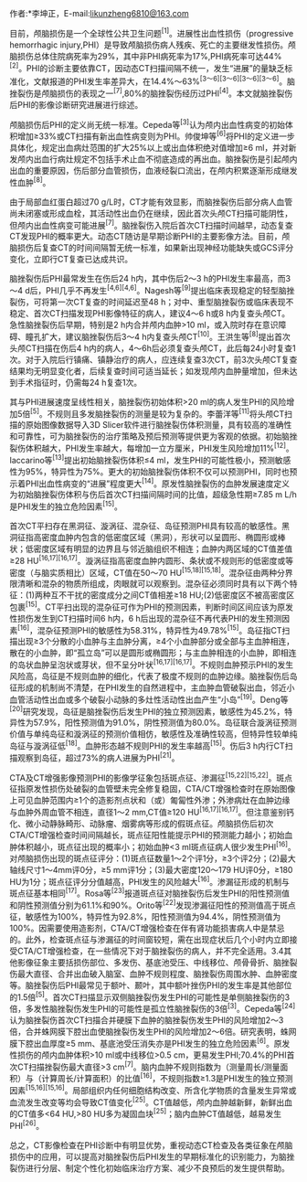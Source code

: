 作者:\*李坤正，E-mail:likunzheng6810@163.com

目前，颅脑损伤是一个全球性公共卫生问题<sup><a id="16" type="reference">[1]</a></sup>。进展性出血性损伤（progressive hemorrhagic injury,PHI）是导致颅脑损伤病人残疾、死亡的主要继发性损伤。颅脑损伤总体住院病死率为29%，其中非PHI病死率为17%,PHI病死率可达44%<sup><a id="18" type="reference">[2]</a></sup>。PHI的诊断主要依靠CT，因动态CT扫描间隔不统一，发生“进展”的量缺乏标准化，文献报道的PHI发生率差异大，在14.4%～63%<sup><a id="20" type="reference">[3～6]</a><a id="22" type="reference">[3～6]</a><a id="24" type="reference">[3～6]</a><a id="26" type="reference">[3～6]</a></sup>。脑挫裂伤是颅脑损伤的表现之一<sup><a id="28" type="reference">[7]</a></sup>,80%的脑挫裂伤经历过PHI<sup><a id="22" type="reference">[4]</a></sup>。本文就脑挫裂伤后PHI的影像诊断研究进展进行综述。

颅脑损伤后PHI的定义尚无统一标准。Cepeda等<sup><a id="20" type="reference">[3]</a></sup>认为颅内出血性病变的初始体积增加≥33%或CT扫描有新出血性病变则为PHI。帅俊坤等<sup><a id="26" type="reference">[6]</a></sup>将PHI的定义进一步具体化，规定出血病灶范围的扩大25%以上或出血体积绝对值增加≥6 ml，并对新发颅内出血行病灶规定不包括手术止血不彻底造成的再出血。脑挫裂伤是引起颅内出血的重要原因，伤后部分血管损伤，血液经裂口流出，在颅内积累逐渐形成继发性血肿<sup><a id="30" type="reference">[8]</a></sup>。

由于局部血红蛋白超过70 g/L时，CT才能有效显影，而脑挫裂伤后部分病人血管尚未闭塞或形成血栓，其活动性出血仍在继续，因此首次头颅CT扫描可能阴性，但颅内出血性病变可能进展<sup><a id="28" type="reference">[7]</a></sup>。脑挫裂伤入院后首次CT扫描时间越早，动态复查CT发现PHI的概率更大。动态CT随访是早期诊断PHI的主要影像方法。目前，颅脑损伤后复查CT的时间间隔暂无统一标准，如果新出现神经功能缺失或GCS评分变化，立即行CT复查已达成共识。

脑挫裂伤后PHI最常发生在伤后24 h内，其中伤后2～3 h的PHI发生率最高，而3～4 d后，PHI几乎不再发生<sup><a id="22" type="reference">[4,6]</a><a id="26" type="reference">[4,6]</a></sup>。Nagesh等<sup><a id="32" type="reference">[9]</a></sup>提出临床表现稳定的轻型脑挫裂伤，可将第一次CT复查的时间延迟至48 h；对中、重型脑挫裂伤或临床表现不稳定、首次CT扫描发现PHI影像特征的病人，建议4～6 h或8 h内复查头颅CT。急性脑挫裂伤后早期，特别是2 h内合并颅内血肿>10 ml，或入院时存在意识障碍、瞳孔扩大，建议脑挫裂伤后3～4 h内复查头颅CT<sup><a id="34" type="reference">[10]</a></sup>。王洪生等<sup><a id="30" type="reference">[8]</a></sup>提出首次头颅CT扫描在伤后4 h内的病人，4～6h后必须复查头颅CT，此后每24小时复查1次。对于入院后行镇痛、镇静治疗的病人，应连续复查3次CT，前3次头颅CT复查结果均无明显变化者，后续复查时间可适当延长；如发现颅内血肿量增加，但未达到手术指征时，仍需每24 h复查1次。

其与PHI进展速度呈线性相关，脑挫裂伤初始体积>20 ml的病人发生PHI的风险增加5倍<sup><a id="24" type="reference">[5]</a></sup>。不规则且多发脑挫裂伤的测量是较为复杂的。李蕾洋等<sup><a id="36" type="reference">[11]</a></sup>将头颅CT扫描的原始图像数据导入3D Slicer软件进行脑挫裂伤体积测量，具有较高的准确性和可靠性，可为脑挫裂伤的治疗策略及预后预测等提供更为客观的依据。初始脑挫裂伤体积越大，PHI发生率越大，每增加一立方厘米，PHI发生风险增加11%<sup><a id="38" type="reference">[12]</a></sup>。Iaccarino等<sup><a id="40" type="reference">[13]</a></sup>提出初始脑挫裂伤体积≤4 ml，发生PHI的可能性极小，预测敏感性为95%，特异性为75%。更大的初始脑挫裂伤体积不仅可以预测PHI，同时也预示着PHI出血性病变的“进展”程度更大<sup><a id="42" type="reference">[14]</a></sup>。原发性脑挫裂伤的血肿发展速度定义为初始脑挫裂伤体积与伤后首次CT扫描间隔时间的比值，超级急性期≥7.85 m L/h是PHI发生的独立危险因素<sup><a id="44" type="reference">[15]</a></sup>。

首次CT平扫存在黑洞征、漩涡征、混杂征、岛征预测PHI具有较高的敏感性。黑洞征指高密度血肿内包含的低密度区域（黑洞），形状可以呈圆形、椭圆形或棒状；低密度区域有明显的边界且与邻近脑组织不相连；血肿内两区域的CT值差值≥28 HU<sup><a id="46" type="reference">[16,17]</a><a id="48" type="reference">[16,17]</a></sup>。漩涡征指高密度血肿内圆形、条状或不规则形的低密度或等密度（与脑实质相比）区域，CT值在50～70 HU<sup><a id="44" type="reference">[15,18]</a><a id="50" type="reference">[15,18]</a></sup>。混杂征由两种分界限清晰和混杂的物质所组成，肉眼就可以观察到。混杂征必须同时具有以下两个特征：(1)两种互不干扰的密度成分之间CT值相差≥18 HU;(2)低密度区不被高密度区包裹<sup><a id="44" type="reference">[15]</a></sup>。CT平扫出现的混杂征可作为PHI的预测因素，判断时间区间应该为原发性损伤发生到CT扫描时间6 h内，6 h后出现的混杂征不再代表PHI的发生预测因素<sup><a id="46" type="reference">[16]</a></sup>，混杂征预测PHI的敏感性为58.31%，特异性为49.78%<sup><a id="44" type="reference">[15]</a></sup>。岛征指CT扫描出现≥3个分散的小血肿与主血肿分离，≥4个小血肿部分或全部与主血肿相连，散在的小血肿，即“孤立岛”可以是圆形或椭圆形；与主血肿相连的小血肿，即相连的岛状血肿呈泡状或芽状，但不呈分叶状<sup><a id="46" type="reference">[16,17]</a><a id="48" type="reference">[16,17]</a></sup>。不规则血肿预示PHI的发生风险高，岛征是不规则血肿的细化，代表了极度不规则的血肿边缘。脑挫裂伤后岛征形成的机制尚不清楚，在PHI发生的自然进程中，主血肿血管破裂出血，邻近小血管活动性出血或多个破裂小动脉的多灶性活动性出血产生“小岛”<sup><a id="52" type="reference">[19]</a></sup>。Deng等<sup><a id="54" type="reference">[20]</a></sup>研究发现，岛征是脑挫裂伤后发生PHI的独立预测因素，敏感性为45.2%，特异性为57.9%，阳性预测值为91.0%，阴性预测值为80.0%。岛征联合漩涡征预测价值与单纯岛征和漩涡征的预测价值相仿，敏感性及准确性较高，但特异性较单纯岛征与漩涡征低<sup><a id="50" type="reference">[18]</a></sup>。血肿形态越不规则PHI的发生率越高<sup><a id="44" type="reference">[15]</a></sup>。伤后3 h内行CT扫描观察到岛征，超过73%的病人进展为PHI<sup><a id="56" type="reference">[21]</a></sup>。

CTA及CT增强影像预测PHI的影像学征象包括斑点征、渗漏征<sup><a id="44" type="reference">[15,22]</a><a id="58" type="reference">[15,22]</a></sup>。斑点征指原发性损伤处破裂的血管壁未完全修复稳固，CTA/CT增强检查时在原始图像上可见血肿范围内≥1个的造影剂点状和（或）匍匐性外渗；外渗病灶在血肿边缘与血肿外周血管不相连，直径1～2 mm,CT值≥120 HU<sup><a id="46" type="reference">[16,17]</a><a id="48" type="reference">[16,17]</a></sup>。但注意鉴别钙化、微小动静脉畸形、动脉瘤、烟雾病等形成的假斑点征。颅脑损伤后初次CTA/CT增强检查时间间隔越长，斑点征阳性能提示PHI的预测能力越小；初始血肿体积越小，斑点征出现的概率小；初始血肿<3 ml斑点征病人很少发生PHI<sup><a id="46" type="reference">[16]</a></sup>。对颅脑损伤出现的斑点征评分：(1)斑点征数量1～2个评1分，≥3个评2分；(2)最大轴线尺寸1～4mm评0分，≥5 mm评1分；(3)最大密度120～179 HU评0分，≥180 HU为1分；斑点征评分分值越高，PHI发生的风险越大<sup><a id="46" type="reference">[16]</a></sup>。渗漏征形成的机制与斑点征基本相同<sup><a id="48" type="reference">[17]</a></sup>。Rosa等<sup><a id="60" type="reference">[23]</a></sup>报道斑点征对脑挫裂伤后发生PHI的阳性预测值和阴性预测值分别为61.1%和90%。Orito等<sup><a id="58" type="reference">[22]</a></sup>发现渗漏征阳性的预测值高于斑点征，敏感性为100%，特异性为92.8%，阳性预测值为94.4%，阴性预测值为100%。因需要使用造影剂，CTA/CT增强检查在伴有肾功能损害病人中是禁忌的。此外，检查斑点征与渗漏征的时间窗较短，需在出现症状后几个小时内立即接受CTA/CT增强检查，在一些情况下对于脑挫裂伤的病人，并不完全适用。3.4其他影像征象主要括损伤部位、多发伤、基底池受压、中线移位、颅骨骨折、脑挫裂伤最大直径、合并出血破入脑室、血肿不规则程度、脑挫裂伤周围水肿、血肿密度等。脑挫裂伤后PHI最常见于额叶、颞叶，其中额叶挫伤PHI的发生率是其他部位的1.5倍<sup><a id="24" type="reference">[5]</a></sup>。首次CT扫描显示双侧脑挫裂伤发生PHI的可能性是单侧脑挫裂伤的3倍，多发性脑挫裂伤发生PHI的可能性是孤立性脑挫裂伤的3倍<sup><a id="20" type="reference">[3]</a></sup>。Cepeda等<sup><a id="62" type="reference">[24]</a></sup>认为脑挫裂伤首次CT扫描合并硬膜下血肿的脑挫裂伤发生PHI的风险增加2～3倍，合并蛛网膜下腔出血使脑挫裂伤发生PHI的风险增加2～6倍。研究表明，蛛网膜下腔出血厚度≥5 mm、基底池受压消失亦是PHI发生的独立危险因素<sup><a id="26" type="reference">[6]</a></sup>。原发性损伤的颅内血肿体积>10 ml或中线移位>0.5 cm，更易发生PHI;70.4%的PHI首次CT扫描挫裂伤最大直径>3 cm<sup><a id="28" type="reference">[7]</a></sup>。脑内血肿不规则指数为（测量周长/测量面积）与（计算周长/计算面积）的比值<sup><a id="46" type="reference">[16]</a></sup>，不规则指数≥1.3是PHI发生的独立预测因素<sup><a id="44" type="reference">[15,16]</a><a id="46" type="reference">[15,16]</a></sup>。局部组织内任何细胞结构改变、所含化学物质的含量发生异常或血流发生改变等均会导致CT值变化<sup><a id="64" type="reference">[25]</a></sup>。CT值越低，颅内血肿越新鲜，新鲜出血的CT值多<64 HU,>80 HU多为凝固血块<sup><a id="64" type="reference">[25]</a></sup>；脑内血肿CT值越低，越易发生PHI<sup><a id="66" type="reference">[26]</a></sup>。

总之，CT影像检查在PHI诊断中有明显优势，重视动态CT检查及各类征象在颅脑损伤中的应用，可以提高对脑挫裂伤后PHI发生的早期标准化的识别能力，为脑挫裂伤进行分层、制定个性化初始临床治疗方案、减少不良预后的发生提供帮助。